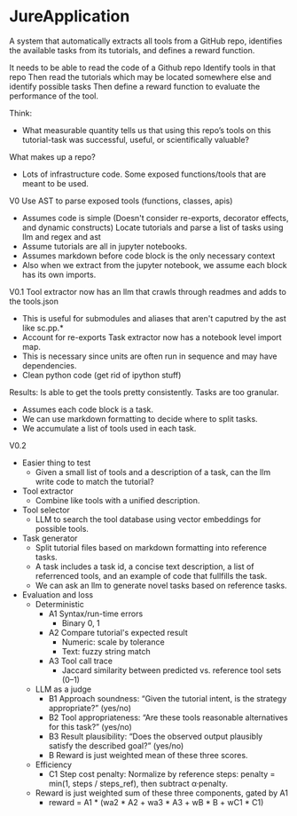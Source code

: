 # JureApplication
A system that automatically extracts all tools from a GitHub repo, identifies the available tasks from its tutorials, and defines a reward function.

It needs to be able to read the code of a Github repo
Identify tools in that repo
Then read the tutorials which may be located somewhere else and identify possible tasks
Then define a reward function to evaluate the performance of the tool.

Think:
- What measurable quantity tells us that using this repo’s tools on this tutorial-task was successful, useful, or scientifically valuable?

What makes up a repo?
- Lots of infrastructure code. Some exposed functions/tools that are meant to be used. 

V0
Use AST to parse exposed tools (functions, classes, apis)
- Assumes code is simple (Doesn't consider re-exports, decorator effects, and dynamic constructs)
Locate tutorials and parse a list of tasks using llm and regex and ast
- Assume tutorials are all in jupyter notebooks.
- Assumes markdown before code block is the only necessary context
- Also when we extract from the jupyter notebook, we assume each block has its own imports.

V0.1
Tool extractor now has an llm that crawls through readmes and adds to the tools.json
- This is useful for submodules and aliases that aren't caputred by the ast like sc.pp.*
- Account for re-exports
Task extractor now has a notebook level import map.
- This is necessary since units are often run in sequence and may have dependencies.
- Clean python code (get rid of ipython stuff)

Results:
Is able to get the tools pretty consistently.
Tasks are too granular. 
- Assumes each code block is a task.
- We can use markdown formatting to decide where to split tasks.
- We accumulate a list of tools used in each task.

V0.2
- Easier thing to test
    - Given a small list of tools and a description of a task, can the llm write code to match the tutorial?
- Tool extractor
    - Combine like tools with a unified description.
- Tool selector
    - LLM to search the tool database using vector embeddings for possible tools.
- Task generator
    - Split tutorial files based on markdown formatting into reference tasks.
    - A task includes a task id, a concise text description, a list of referrenced tools, and an example of code that fullfills the task.
    - We can ask an llm to generate novel tasks based on reference tasks.
- Evaluation and loss
    - Deterministic
        - A1 Syntax/run-time errors
            - Binary 0, 1
        - A2 Compare tutorial's expected result
            - Numeric: scale by tolerance
            - Text: fuzzy string match
        - A3 Tool call trace
            - Jaccard similarity between predicted vs. reference tool sets (0–1)
    - LLM as a judge
        - B1 Approach soundness: “Given the tutorial intent, is the strategy appropriate?” (yes/no)
        - B2 Tool appropriateness: “Are these tools reasonable alternatives for this task?” (yes/no)
        - B3 Result plausibility: “Does the observed output plausibly satisfy the described goal?” (yes/no)
        - B Reward is just weighted mean of these three scores.
    - Efficiency
        - C1 Step cost penalty: Normalize by reference steps: penalty = min(1, steps / steps_ref), then subtract α·penalty.
    - Reward is just weighted sum of these three components, gated by A1
        - reward = A1 * (wa2 * A2 + wa3 * A3 + wB * B + wC1 * C1)

